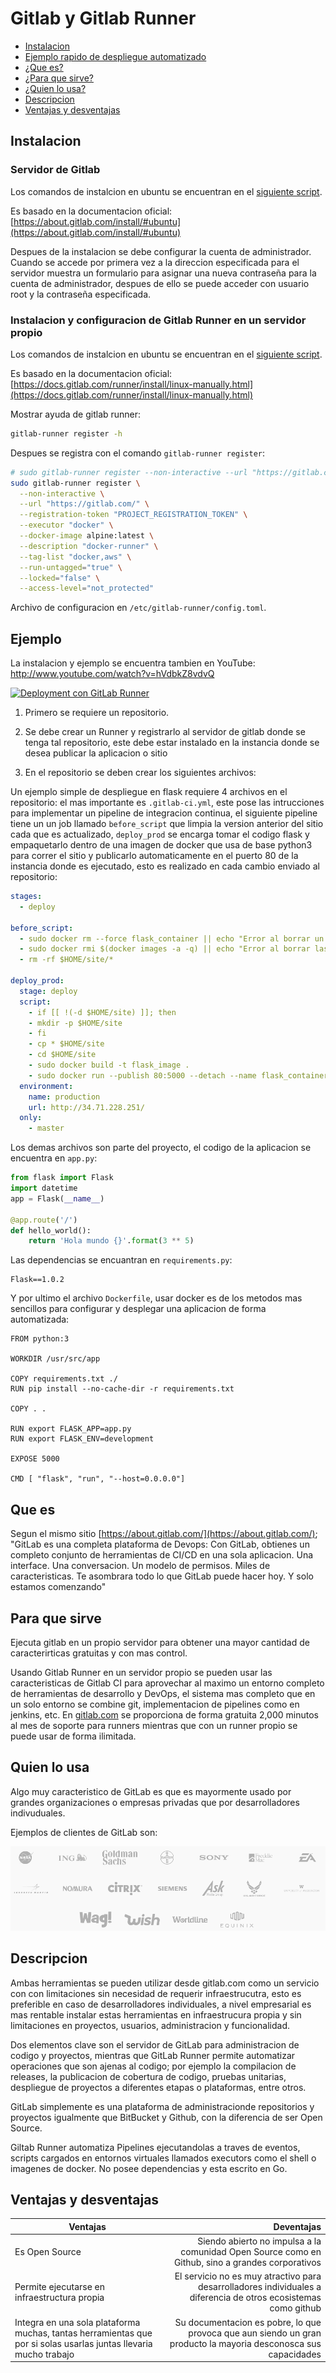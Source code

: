 # Gitlab y Gitlab Runner

- [Instalacion](#instalacion)
- [Ejemplo rapido de despliegue automatizado](#ejemplo)
- [¿Que es?](#que-es)
- [¿Para que sirve?](#para-que-sirve)
- [¿Quien lo usa?](#quien-lo-usa)
- [Descripcion](#descripcion)
- [Ventajas y desventajas](#ventajas-y-desventajas)

## Instalacion

### Servidor de Gitlab

Los comandos de instalcion en ubuntu se encuentran en el [siguiente script](./setup.sh).

Es basado en la documentacion oficial: [https://about.gitlab.com/install/#ubuntu](https://about.gitlab.com/install/#ubuntu)

Despues de la instalacion se debe configurar la cuenta de administrador.
Cuando se accede por primera vez a la direccion especificada para el
servidor muestra un formulario para asignar una nueva contraseña para
la cuenta de administrador, despues de ello se puede acceder con usuario root
y la contraseña especificada.

### Instalacion y configuracion de Gitlab Runner en un servidor propio

Los comandos de instalcion en ubuntu se encuentran en el [siguiente script](./gitlab-runner-setup.sh).

Es basado en la documentacion oficial: [https://docs.gitlab.com/runner/install/linux-manually.html](https://docs.gitlab.com/runner/install/linux-manually.html)

Mostrar ayuda de gitlab runner:

```bash
gitlab-runner register -h
```

Despues se registra con el comando `gitlab-runner register`:

```bash
# sudo gitlab-runner register --non-interactive --url "https://gitlab.com/" --registration-token "PROJECT_REGISTRATION_TOKEN" --executor "docker" --docker-image alpine:latest --description "docker-runner" --tag-list "docker,aws" --run-untagged="true" --locked="false" --access-level="not_protected"
sudo gitlab-runner register \
  --non-interactive \
  --url "https://gitlab.com/" \
  --registration-token "PROJECT_REGISTRATION_TOKEN" \
  --executor "docker" \
  --docker-image alpine:latest \
  --description "docker-runner" \
  --tag-list "docker,aws" \
  --run-untagged="true" \
  --locked="false" \
  --access-level="not_protected"
```

Archivo de configuracion en `/etc/gitlab-runner/config.toml`.

## Ejemplo

La instalacion y ejemplo se encuentra tambien en YouTube: http://www.youtube.com/watch?v=hVdbkZ8vdvQ

[![Deployment con GitLab Runner](http://img.youtube.com/vi/hVdbkZ8vdvQ/0.jpg)](http://www.youtube.com/watch?v=hVdbkZ8vdvQ "Deployment con GitLab Runner")

1. Primero se requiere un repositorio.

2. Se debe crear un Runner y registrarlo al servidor de gitlab donde se tenga tal repositorio,
este debe estar instalado en la instancia donde se desea publicar la aplicacion o sitio

3. En el repositorio se deben crear los siguientes archivos:

Un ejemplo simple de despliegue en flask requiere 4 archivos en el repositorio: el mas
importante es `.gitlab-ci.yml`, este pose las intrucciones para implementar
un pipeline de integracion continua, el siguiente pipeline tiene un un job llamado
`before_script` que limpia la version anterior del sitio cada que es actualizado,
`deploy_prod` se encarga tomar el codigo flask y empaquetarlo dentro de una imagen
de docker que usa de base python3 para correr el sitio y publicarlo automaticamente
en el puerto 80 de la instancia donde es ejecutado, esto es realizado en cada cambio
enviado al repositorio:

```yml
stages:
  - deploy

before_script:
  - sudo docker rm --force flask_container || echo "Error al borrar un contenedor"
  - sudo docker rmi $(docker images -a -q) || echo "Error al borrar las imagenes de docker"
  - rm -rf $HOME/site/*

deploy_prod:
  stage: deploy
  script:
    - if [[ !(-d $HOME/site) ]]; then
    - mkdir -p $HOME/site
    - fi
    - cp * $HOME/site
    - cd $HOME/site
    - sudo docker build -t flask_image .
    - sudo docker run --publish 80:5000 --detach --name flask_container flask_image
  environment:
    name: production
    url: http://34.71.228.251/
  only:
    - master
```

Los demas archivos son parte del proyecto, el codigo de la aplicacion se encuentra en
`app.py`:

```python
from flask import Flask
import datetime
app = Flask(__name__)

@app.route('/')
def hello_world():
    return 'Hola mundo {}'.format(3 ** 5)
```

Las dependencias se encuantran en `requirements.py`:

```
Flask==1.0.2
```

Y por ultimo el archivo `Dockerfile`, usar docker es de los metodos mas sencillos
para configurar y desplegar una aplicacion de forma automatizada:

```
FROM python:3

WORKDIR /usr/src/app

COPY requirements.txt ./
RUN pip install --no-cache-dir -r requirements.txt

COPY . .

RUN export FLASK_APP=app.py
RUN export FLASK_ENV=development

EXPOSE 5000

CMD [ "flask", "run", "--host=0.0.0.0"]
```

## Que es

Segun el mismo sitio [https://about.gitlab.com/](https://about.gitlab.com/);
"GitLab es una completa plataforma de Devops: Con GitLab, obtienes un completo
conjunto de herramientas de CI/CD en una sola aplicacion. Una interface. Una
conversacion. Un modelo de permisos. Miles de caracteristicas. Te asombrara
todo lo que GitLab puede hacer hoy. Y solo estamos comenzando"

## Para que sirve

Ejecuta gitlab en un propio servidor para obtener una mayor cantidad
de caracterirticas gratuitas y con mas control.

Usando Gitlab Runner en un servidor propio se pueden usar las caracteristicas
de Gitlab CI para aprovechar al maximo un entorno completo de herramientas de
desarrollo y DevOps, el sistema mas completo que en un solo entorno se combine
git, implementacion de pipelines como en jenkins, etc. En [gitlab.com](https://gitlab.com)
se proporciona de forma gratuita 2,000 minutos al mes de soporte para runners
mientras que con un runner propio se puede usar de forma ilimitada.

## Quien lo usa

Algo muy caracteristico de GitLab es que es mayormente usado por grandes
organizaciones o empresas privadas que por desarrolladores indivuduales.

Ejemplos de clientes de GitLab son: 

![Deployment con GitLab Runner](./images/screenshot.png)

## Descripcion

Ambas herramientas se pueden utilizar desde gitlab.com como un servicio con
con limitaciones sin necesidad de requerir infraestrucutra, esto es preferible
en caso de desarrolladores individuales, a nivel empresarial es mas rentable
instalar estas herramientas en infraestrucura propia y sin limitaciones en
proyectos, usuarios, administracion y funcionalidad.

Dos elementos clave son el servidor de GitLab para administracion de codigo
y proyectos, mientras que GitLab Runner permite automatizar operaciones que
son ajenas al codigo; por ejemplo la compilacion de releases, la publicacion
de cobertura de codigo, pruebas unitarias, despliegue de proyectos a diferentes
etapas o plataformas, entre otros.

GitLab simplemente es una plataforma de administracionde repositorios y proyectos
igualmente que BitBucket y Github, con la diferencia de ser Open Source.

Giltab Runner automatiza Pipelines ejecutandolas a traves de eventos, scripts
cargados en entornos virtuales llamados executors como el shell o imagenes de
docker. No posee dependencias y esta escrito en Go.

## Ventajas y desventajas

| Ventajas                                                                                                          | Deventajas                                                                                                      |
| ----------------------------------------------------------------------------------------------------------------- |----------------------------------------------------------------------------------------------------------------:|
| Es Open Source                                                                                                    | Siendo abierto no impulsa a la comunidad Open Source como en Github, sino a grandes corporativos                |
| Permite ejecutarse en infraestructura propia                                                                      | El servicio no es muy atractivo para desarrolladores individuales a diferencia de otros ecosistemas como github |
| Integra en una sola plataforma muchas, tantas herramientas que por si solas usarlas juntas llevaria mucho trabajo | Su documentacion es pobre, lo que provoca que aun siendo un gran producto la mayoria desconosca sus capacidades |
